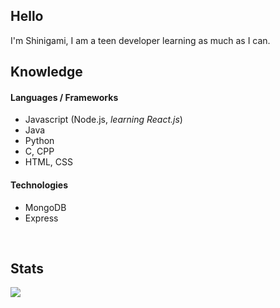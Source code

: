 ## Hello
I'm Shinigami, I am a teen developer learning as much as I can.

## Knowledge
#### Languages / Frameworks
* Javascript (Node.js, *learning React.js*) 
* Java
* Python
* C, CPP
* HTML, CSS
#### Technologies
* MongoDB
* Express

<br>

## Stats
<img src="https://metrics.lecoq.io/jusstorched?base.repositories=0&languages=1&isocalendar=1&followup=1">
